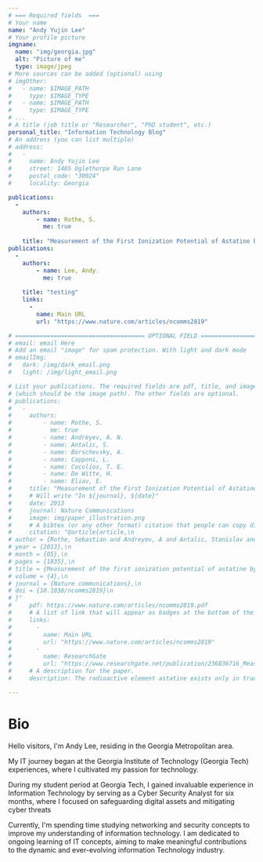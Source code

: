 ```yaml
---
# === Required fields  ===
# Your name 
name: "Andy Yujin Lee"
# Your profile picture
imgname: 
  name: "img/georgia.jpg"
  alt: "Picture of me"
  type: image/jpeg
# More sources can be added (optional) using 
# imgOther:
#   - name: $IMAGE_PATH
#     type: $IMAGE_TYPE
#   - name: $IMAGE_PATH
#     type: $IMAGE_TYPE
# ...
# A title (job title or "Researcher", "PhD student", etc.)
personal_title: "Information Technology Blog"
# An address (you can list multiple)
# address: 
#   - 
#     name: Andy Yujin Lee
#     street: 1465 Oglethorpe Run Lane
#     postal_code: "30024"
#     locality: Georgia

publications:
  - 
    authors:
        - name: Rothe, S. 
          me: true
        
    title: "Measurement of the First Ionization Potential of Astatine by Laser Ionization Spectroscopy"
publications:
  - 
    authors:
        - name: Lee, Andy. 
          me: true
        
    title: "testing"
    links:
      -
        name: Main URL
        url: "https://www.nature.com/articles/ncomms2819"

# ===================================== OPTIONAL FIELD =======================================
# email: email Here
# Add an email "image" for spam protection. With light and dark mode
# emailImg: 
#   dark: /img/dark_email.png
#   light: /img/light_email.png

# List your publications. The required fields are pdf, title, and image 
# (which should be the image path). The other fields are optional.
# publications:
#   - 
#     authors:
#         - name: Rothe, S. 
#           me: true
#         - name: Andreyev, A. N. 
#         - name: Antalic, S.
#         - name: Borschevsky, A.
#         - name: Capponi, L.
#         - name: Cocolios, T. E.
#         - name: De Witte, H.
#         - name: Eliav, E.
#     title: "Measurement of the First Ionization Potential of Astatine by Laser Ionization Spectroscopy"
#     # Will write "In ${journal}, ${date}"
#     date: 2013
#     journal: Nature Communications
#     image: img/paper_illustration.png
#     # A bibtex (or any other format) citation that people can copy directly from the website.
#     citation: "@article{article,\n
# author = {Rothe, Sebastian and Andreyev, A and Antalic, Stanislav and Borschevsky, Anastasia and Capponi, Luigi and Cocolios, Thomas and De Witte, Hilde and Eliav, Ephraim and Fedorov, D.V. and Fedosseev, Valentin and Fink, D and Fritzsche, s and Ghys, Lars and Huyse, M and Imai, Nobuaki and Kaldor, U and Kudryavtsev, Yu and Koester, Ulli and Lane, J and Wendt, Klaus},\n
# year = {2013},\n
# month = {05},\n
# pages = {1835},\n
# title = {Measurement of the first ionization potential of astatine by laser ionization spectroscopy},\n
# volume = {4},\n
# journal = {Nature communications},\n
# doi = {10.1038/ncomms2819}\n
# }"
#     pdf: https://www.nature.com/articles/ncomms2819.pdf
#     # A list of link that will appear as badges at the bottom of the publication.
#     links:
#       -
#         name: Main URL
#         url: "https://www.nature.com/articles/ncomms2819"
#       -
#         name: ResearchGate
#         url: "https://www.researchgate.net/publication/236836716_Measurement_of_the_first_ionization_potential_of_astatine_by_laser_ionization_spectroscopy"
#     # A description for the paper.
#     description: The radioactive element astatine exists only in trace amounts in nature. Its properties can therefore only be explored by study of the minute quantities of artificially produced isotopes or by performing theoretical calculations. One of the most important properties influencing the chemical behaviour is the energy required to remove one electron from the valence shell, referred to as the ionization potential.

---
```


# Bio
Hello visitors, I'm Andy Lee, residing in the Georgia Metropolitan area.

My IT journey began at the Georgia Institute of Technology (Georgia Tech) experiences, where I cultivated my passion for technology. 

During my student period at Georgia Tech, I gained invaluable experience in Information Technology by serving as a Cyber Security Analyst for six months,
where I focused on safeguarding digital assets and mitigating cyber threats 

Currently, I'm spending time studying networking and security concepts to improve my understanding of information technology. I am dedicated to ongoing learning of IT concepts, aiming to make meaningful contributions to the dynamic and ever-evolving information Technology industry.